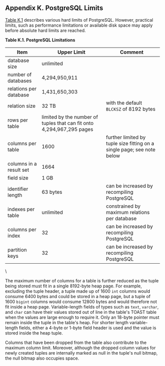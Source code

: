 ## Appendix K. PostgreSQL Limits

[Table K.1](limits.html#LIMITS-TABLE "Table K.1. PostgreSQL Limitations") describes various hard limits of PostgreSQL. However, practical limits, such as performance limitations or available disk space may apply before absolute hard limits are reached.

**Table K.1. PostgreSQL Limitations**

| Item                    | Upper Limit                                                           | Comment                                                                |
| ----------------------- | --------------------------------------------------------------------- | ---------------------------------------------------------------------- |
| database size           | unlimited                                                             |                                                                        |
| number of databases     | 4,294,950,911                                                         |                                                                        |
| relations per database  | 1,431,650,303                                                         |                                                                        |
| relation size           | 32 TB                                                                 | with the default `BLCKSZ` of 8192 bytes                                |
| rows per table          | limited by the number of tuples that can fit onto 4,294,967,295 pages |                                                                        |
| columns per table       | 1600                                                                  | further limited by tuple size fitting on a single page; see note below |
| columns in a result set | 1664                                                                  |                                                                        |
| field size              | 1 GB                                                                  |                                                                        |
| identifier length       | 63 bytes                                                              | can be increased by recompiling PostgreSQL                             |
| indexes per table       | unlimited                                                             | constrained by maximum relations per database                          |
| columns per index       | 32                                                                    | can be increased by recompiling PostgreSQL                             |
| partition keys          | 32                                                                    | can be increased by recompiling PostgreSQL                             |

\

The maximum number of columns for a table is further reduced as the tuple being stored must fit in a single 8192-byte heap page. For example, excluding the tuple header, a tuple made up of 1600 `int` columns would consume 6400 bytes and could be stored in a heap page, but a tuple of 1600 `bigint` columns would consume 12800 bytes and would therefore not fit inside a heap page. Variable-length fields of types such as `text`, `varchar`, and `char` can have their values stored out of line in the table's TOAST table when the values are large enough to require it. Only an 18-byte pointer must remain inside the tuple in the table's heap. For shorter length variable-length fields, either a 4-byte or 1-byte field header is used and the value is stored inside the heap tuple.

Columns that have been dropped from the table also contribute to the maximum column limit. Moreover, although the dropped column values for newly created tuples are internally marked as null in the tuple's null bitmap, the null bitmap also occupies space.